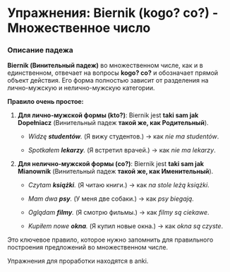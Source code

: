 # Упражнения: Biernik (kogo? co?) - Множественное число

### Описание падежа

**Biernik (Винительный падеж)** во множественном числе, как и в единственном, отвечает на вопросы **kogo? co?** и обозначает прямой объект действия. Его форма полностью зависит от разделения на лично-мужскую и нелично-мужскую категории.

**Правило очень простое:**

1. **Для лично-мужской формы (kto?)**: Biernik jest **taki sam jak Dopełniacz** (Винительный падеж **такой же, как Родительный**).
    
    - _Widzę **studentów**._ (Я вижу студентов.) -> как _nie ma studentów_.
        
    - _Spotkałem **lekarzy**._ (Я встретил врачей.) -> как _nie ma lekarzy_.
        
2. **Для нелично-мужской формы (co?)**: Biernik jest **taki sam jak Mianownik** (Винительный падеж **такой же, как Именительный**).
    
    - _Czytam **książki**._ (Я читаю книги.) -> как _na stole leżą książki_.
        
    - _Mam dwa **psy**._ (У меня две собаки.) -> как _psy biegają_.
        
    - _Oglądam **filmy**._ (Я смотрю фильмы.) -> как _filmy są ciekawe_.
        
    - _Kupiłem nowe **okna**._ (Я купил новые окна.) -> как _okna są czyste_.
        

Это ключевое правило, которое нужно запомнить для правильного построения предложений во множественном числе.

Упражнения для проработки находятся в anki.